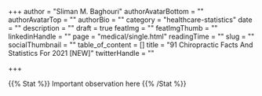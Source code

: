 +++
author = "Sliman M. Baghouri"
authorAvatarBottom = ""
authorAvatarTop = ""
authorBio = ""
category = "healthcare-statistics"
date = ""
description = ""
draft = true
featImg = ""
featImgThumb = ""
linkedinHandle = ""
page = "medical/single.html"
readingTime = ""
slug = ""
socialThumbnail = ""
table_of_content = []
title = "91 Chiropractic Facts And Statistics For 2021 [NEW]"
twitterHandle = ""

+++

{{% Stat %}} Important observation here {{% /Stat %}}